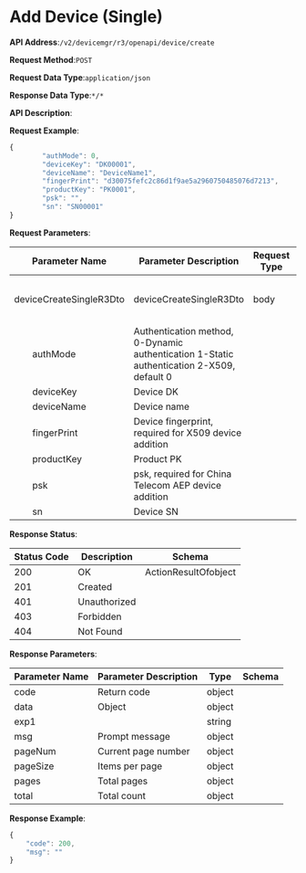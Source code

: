 # Add Device (Single)


**API Address**:`/v2/devicemgr/r3/openapi/device/create`


**Request Method**:`POST`


**Request Data Type**:`application/json`


**Response Data Type**:`*/*`


**API Description**:


**Request Example**:


```javascript
{
        "authMode": 0,
        "deviceKey": "DK00001",
        "deviceName": "DeviceName1",
        "fingerPrint": "d30075fefc2c86d1f9ae5a2960750485076d7213",
        "productKey": "PK0001",
        "psk": "",
        "sn": "SN00001"
}
```


**Request Parameters**:


| Parameter Name           | Parameter Description                                             | Request Type | Required | Data Type       | Schema           |
| ------------------------ | ----------------------------------------------------------------- | ------------ | -------- | -------------- | ---------------- |
| deviceCreateSingleR3Dto  | deviceCreateSingleR3Dto                                           | body         | true     | New device input parameters | New device input parameters |
| &emsp;&emsp;authMode     | Authentication method, 0-Dynamic authentication 1-Static authentication 2-X509, default 0 |          | false    | integer(int32) |                  |
| &emsp;&emsp;deviceKey    | Device DK                                                         |              | true     | string         |                  |
| &emsp;&emsp;deviceName   | Device name                                                       |              | false    | string         |                  |
| &emsp;&emsp;fingerPrint  | Device fingerprint, required for X509 device addition             |              | false    | string         |                  |
| &emsp;&emsp;productKey   | Product PK                                                        |              | true     | string         |                  |
| &emsp;&emsp;psk          | psk, required for China Telecom AEP device addition               |              | false    | string         |                  |
| &emsp;&emsp;sn           | Device SN                                                         |              | false    | string         |                  |


**Response Status**:


| Status Code | Description  | Schema               |
| ----------- | ------------ | -------------------- |
| 200         | OK           | ActionResultOfobject |
| 201         | Created      |                      |
| 401         | Unauthorized |                      |
| 403         | Forbidden    |                      |
| 404         | Not Found    |                      |


**Response Parameters**:


| Parameter Name | Parameter Description | Type   | Schema |
| -------------- | --------------------- | ------ | ------ |
| code           | Return code           | object |        |
| data           | Object                | object |        |
| exp1           |                       | string |        |
| msg            | Prompt message        | object |        |
| pageNum        | Current page number   | object |        |
| pageSize       | Items per page        | object |        |
| pages          | Total pages           | object |        |
| total          | Total count           | object |        |


**Response Example**:
```javascript
{
    "code": 200,
    "msg": ""
}
```
